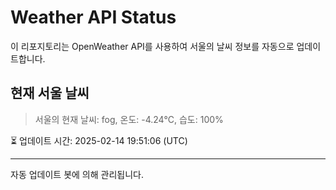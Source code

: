 
# Weather API Status

이 리포지토리는 OpenWeather API를 사용하여 서울의 날씨 정보를 자동으로 업데이트합니다.

## 현재 서울 날씨
> 서울의 현재 날씨: fog, 온도: -4.24°C, 습도: 100%

⏳ 업데이트 시간: 2025-02-14 19:51:06 (UTC)

---
자동 업데이트 봇에 의해 관리됩니다.
